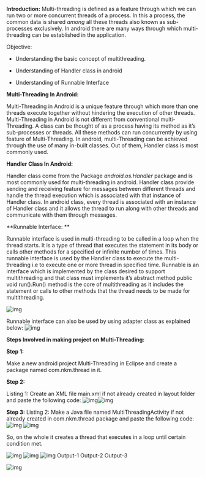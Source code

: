 **Introduction:**
Multi-threading is defined as a feature through which we can run two or more concurrent threads of a process. In this a process, the common data is shared *among* all these threads also known as sub-processes exclusively. In android there are many ways through which multi-threading can be established in the application.

   Objective:

- Understanding the basic concept of multithreading.

- Understanding of Handler class in android
- Understanding of Runnable Interface

**Multi-Threading In Android:**

Multi-Threading in Android is a unique feature through which more than one threads execute together without hindering the execution of other threads. Multi-Threading in Android is not different from conventional multi-Threading. A class can be thought of as a process having its method as it’s sub-processes or threads. All these methods can run concurrently by using feature of Multi-Threading. In android, multi-Threading can be achieved through the use of many in-built classes. Out of them, Handler class is most commonly used.

**Handler Class In Android:**

Handler class come from the Package _android.os.Handler_ package and is most commonly used for multi-threading in android. Handler class provide sending and receiving feature for messages between different threads and handle the thread execution which is associated with that instance of Handler class. In android class, every thread is associated with an instance of Handler class and it allows the thread to run along with other threads and communicate with them through messages.

**Runnable Interface: **

Runnable interface is used in multi-threading to be called in a loop when the thread starts. It is a type of thread that executes the statement in its body or calls other methods for a specified or infinite number of times. This runnable interface is used by the Handler class to execute the multi-threading i.e to execute one or more thread in specified time. Runnable is an interface which is implemented by the class desired to support multithreading and that class must implements it’s abstract method public void run().Run() method is the core of multithreading as it includes the statement or calls to other methods that the thread needs to be made for multithreading.

 ![img](file:///C:/Users/Prabhudeep%20Singh/AppData/Local/Temp/msohtmlclip1/01/clip_image002.png)

Runnable interface can also be used by using adapter class as explained below:
 ![img](file:///C:/Users/Prabhudeep%20Singh/AppData/Local/Temp/msohtmlclip1/01/clip_image004.png)

 

**Steps Involved in making project on Multi-Threading:**

**Step 1:** 

Make a new android project Multi-Threading in Eclipse and create a package named com.nkm.thread in it.

 **Step 2:**

 Listing 1: Create an XML file main.xml if not already created in layout folder and paste the following code:
 ![img](file:///C:/Users/Prabhudeep%20Singh/AppData/Local/Temp/msohtmlclip1/01/clip_image006.png)![img](file:///C:/Users/Prabhudeep%20Singh/AppData/Local/Temp/msohtmlclip1/01/clip_image008.png)

**Step 3:**
Listing 2: Make a Java file named MultiThreadingActivity if not already created in com.nkm.thread package and paste the following code:
 ![img](file:///C:/Users/Prabhudeep%20Singh/AppData/Local/Temp/msohtmlclip1/01/clip_image010.png)
 ![img](file:///C:/Users/Prabhudeep%20Singh/AppData/Local/Temp/msohtmlclip1/01/clip_image012.png)

 So, on the whole it creates a thread that executes in a loop until certain condition met.

 ![img](file:///C:/Users/Prabhudeep%20Singh/AppData/Local/Temp/msohtmlclip1/01/clip_image014.png)   ![img](file:///C:/Users/Prabhudeep%20Singh/AppData/Local/Temp/msohtmlclip1/01/clip_image016.png)   ![img](file:///C:/Users/Prabhudeep%20Singh/AppData/Local/Temp/msohtmlclip1/01/clip_image018.png)
             Output-1                                Output-2                          Output-3							

 ![img](file:///C:/Users/Prabhudeep%20Singh/AppData/Local/Temp/msohtmlclip1/01/clip_image020.jpg)